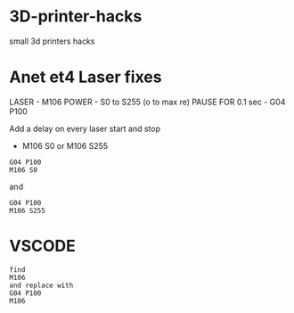 # 3D-printer-hacks
small 3d printers hacks

# Anet et4 Laser fixes

LASER - M106
POWER - S0 to S255  (o to max re)
PAUSE FOR 0.1 sec - G04 P100

Add a delay on every laser start and stop

- M106 S0 or M106 S255
```
G04 P100
M106 S0
```

and 
```
G04 P100
M106 S255
```
# VSCODE
```
find
M106
and replace with 
G04 P100
M106
```
